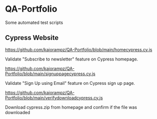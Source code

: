 # QA-Portfolio

Some automated test scripts

## Cypress Website

https://github.com/kaiorampz/QA-Portfolio/blob/main/homecypress.cy.js

Validate "Subscribe to newsletter" feature on Cypress homepage.

https://github.com/kaiorampz/QA-Portfolio/blob/main/signuppagecypress.cy.js

Validate "Sign Up using Email" feature on Cypress sign up page.

https://github.com/kaiorampz/QA-Portfolio/blob/main/verifydownloadcypress.cy.js

Download cypress.zip from homepage and confirm if the file was downloaded
